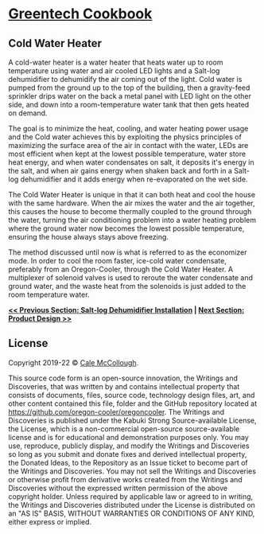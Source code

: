 # [Greentech Cookbook](../readme.md)

## Cold Water Heater

A cold-water heater is a water heater that heats water up to room temperature using water and air cooled LED lights and a Salt-log dehumidifier to dehumidify the air coming out of the light. Cold water is pumped from the ground up to the top of the building, then a gravity-feed sprinkler drips water on the back a metal panel with LED light on the other side, and down into a room-temperature water tank that then gets heated on demand.

The goal is to minimize the heat, cooling, and water heating power usage and the Cold water achieves this by exploiting the physics principles of maximizing the surface area of the air in contact with the water, LEDs are most efficient when kept at the lowest possible temperature, water store heat energy, and when water condensates on salt, it deposits it's energy in the salt, and when air gains energy when shaken back and forth in a Salt-log dehumidifier and it adds energy when re-evaporated on the wet side.

The Cold Water Heater is unique in that it can both heat and cool the house with the same hardware. When the air mixes the water and the air together, this causes the house to become thermally coupled to the ground through the water, turning the air conditioning problem into a water heating problem where the ground water now becomes the lowest possible temperature, ensuring the house always stays above freezing.

The method discussed until now is what is referred to as the economizer mode. In order to cool the room faster, ice-cold water condensate, preferably from an Oregon-Cooler, through the Cold Water Heater. A multiplexer of solenoid valves is used to reroute the water condensate and ground water, and the waste heat from the solenoids is just added to the room temperature water.

**[<< Previous Section: Salt-log Dehumidifier Installation](../salt-log_dehumidifier) | [Next Section: Product Design >>](.md)**

## License

Copyright 2019-22 © [Cale McCollough](https://cookingwithcale.org).

This source code form is an open-source innovation, the Writings and Discoveries, that was written by and contains intellectual property that consists of documents, files, source code, technology design files, art, and other content contained this file, folder and the GitHub repository located at <https://github.com/oregon-cooler/oregoncooler>. The Writings and Discoveries is published under the Kabuki Strong Source-available License, the License, which is a non-commercial open-source source-available license and is for educational and demonstration purposes only. You may use, reproduce, publicly display, and modify the Writings and Discoveries so long as you submit and donate fixes and derived intellectual property, the Donated Ideas, to the Repository as an Issue ticket to become part of the Writings and Discoveries. You may not sell the Writings and Discoveries or otherwise profit from derivative works created from the Writings and Discoveries without the expressed written permission of the above copyright holder. Unless required by applicable law or agreed to in writing, the Writings and Discoveries distributed under the License is distributed on an "AS IS" BASIS, WITHOUT WARRANTIES OR CONDITIONS OF ANY KIND, either express or implied.
